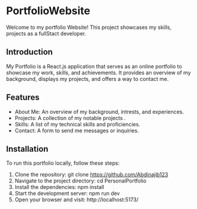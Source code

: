 # PortfolioWebsite
Welcome to my portfolio Website! This project showcases my skills, projects as a fullStact developer.

## Introduction
My Portfolio is a React.js application that serves as an online portfolio to showcase my work, skills, and achievements. 
It provides an overview of my background, displays my projects, and offers a way to contact me.

## Features
- About Me: An overview of my background, intrests, and experiences.
- Projects: A collection of my notable projects .
- Skills: A list of my technical skills and proficiencies. 
- Contact: A form to send me messages or inquiries.

## Installation
To run this portfolio locally, follow these steps:
1. Clone the repository: git clone https://github.com/Abdinajib123
2. Navigate to the project directory: cd PersonalPortfolio
3. Install the dependencies: npm install
4. Start the development server: npm run dev
5. Open your browser and visit: http://localhost:5173/



